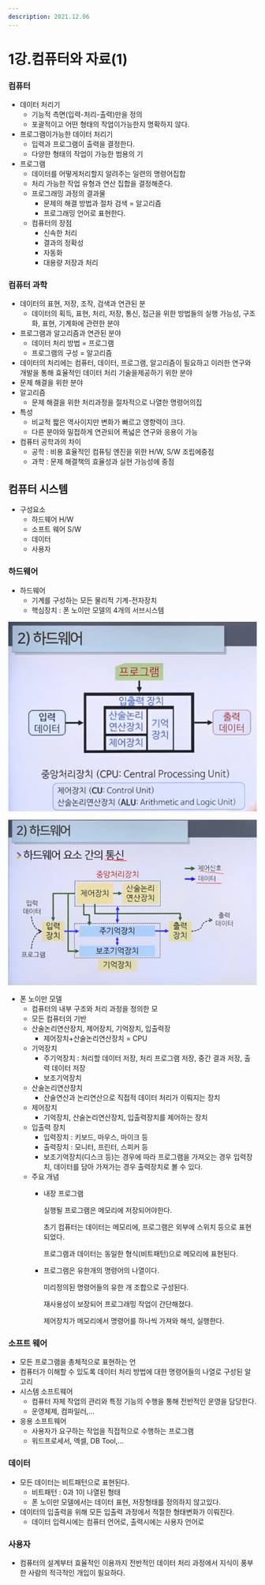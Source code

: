 ```yaml
---
description: 2021.12.06
---
```


# 1강.컴퓨터와 자료(1)

### 컴퓨터

* 데이터 처리기
  * 기능적 측면(입력-처리-출력)만을 정의
  * 포괄적이고 어떤 형태의 작업이가능한지 명확하지 않다.
* 프로그램이가능한 데이터 처리기
  * 입력과 프로그램이 출력을 결정한다. &#x20;
  * 다양한 형태의 작업이 가능한 범용의 기 &#x20;
* 프로그램
  * 데이터를 어떻게처리할지 알려주는 일련의 명령어집합
  * 처리 가능한 작업 유형과 연산 집합을 결정해준다.
  * 프로그래밍 과정의 결과물
    * 문제의 해결 방법과 절차 검색 = 알고리즘
    * 프로그래밍 언어로 표현한다.  &#x20;
  * 컴퓨터의 장점
    * 신속한 처리
    * 결과의 정확성
    * 자동화
    * 대용량 저장과 처리&#x20;

### 컴퓨터 과학

* 데이터의 표현, 저장, 조작, 검색과 연관된 분&#x20;
  * 데이터의 획득, 표현, 처리, 저장, 통신, 접근을 위한 방법들의 실행 가능성, 구조화, 표현, 기계화에 관련한 분야
* 프로그램과 알고리즘과 연관된 분야
  * 데이터 처리 방법 = 프로그램
  * 프로그램의 구성 = 알고리즘
* 데이터의 처리에는 컴퓨터, 데이터, 프로그램, 알고리즘이 필요하고 이러한 연구와 개발을 통해 효율적인 데이터 처리 기술을제공하기 위한 분야
* 문제 해결을 위한 분야&#x20;
* 알고리즘
  * 문제 해결을 위한 처리과정을 절차적으로 나열한 명령어의집    &#x20;
* 특성
  * 비교적 짧은 역사이지만 변화가 빠르고 영향력이 크다.
  * 다른 분야와 밀접하게 연관되어 폭넓은 연구와 응용이 가능
* 컴퓨터 공학과의 차이
  * 공학 : 비용 효율적인 컴퓨팅 엔진을 위한 H/W, S/W 조립에중점
  * 과학 : 문제 해결책의 효율성과 실현 가능성에 중점

## &#x20; 컴퓨터 시스템

* 구성요소
  * 하드웨어 H/W &#x20;
  * 소프트 웨어 S/W
  * 데이터
  * 사용자

### 하드웨어

* 하드웨어
  * 기계를 구성하는 모든 물리적 기계-전자장치&#x20;
  * 핵심장치 : 폰 노이만 모델의 4개의 서브시스템

![](<../../../.gitbook/assets/1 (1).PNG>)

![](<../../../.gitbook/assets/2 (2).PNG>)

* 폰 노이만 모델
  * 컴퓨터의 내부 구조와 처리 과정을 정의한 모  &#x20;
  * 모든 컴퓨터의 기반
  * 산술논리연산장치, 제어장치, 기억장치, 입출력장&#x20;
    * 제어장치+산술논리연산장치 = CPU
  * 기억장치
    * 주기억장치 : 처리할 데이터 저장, 처리 프로그램 저장, 중간 결과  저장, 출력 데이터 저장  &#x20;
    * 보조기억장치 &#x20;
  * 산술논리연산장치
    * 산술연산과 논리연산으로 직접적 데이터 처리가 이뤄지는 장치
  * 제어장치
    * 기억장치, 산술논리연산장치, 입출력장치를 제어하는 장치
  * 입출력 장치
    * 입력장치 : 키보드, 마우스, 마이크 등
    * 출력장치 : 모니터, 프린터, 스피커 등 &#x20;
    * 보조기억장치(디스크 등)는 경우에 따라 프로그램을 가져오는 경우 입력장치, 데이터를 담아 가져가는 경우 출력장치로 볼 수 있다.      &#x20;
  * 주요 개념
    *   내장 프로그램

        실행될 프로그램은 메모리에 저장되어야한다.&#x20;

        초기 컴퓨터는 데이터는 메모리에, 프로그램은 외부에 스위치 등으로 표현되었다.

        프로그램과 데이터는 동일한 형식(비트패턴)으로 메모리에 표현된다. &#x20;
    *   프로그램은 유한개의 명령어의 나열이다.

        미리정의된 명령어들의 유한 개 조합으로 구성된다.

        재사용성이 보장되어 프로그래밍 작업이 간단해졌다.

        제어장치가 메모리에서 명령어를 하나씩 가져와 해석, 실행한다.           &#x20;

### 소프트 웨어

* 모든 프로그램을 총체적으로 표현하는 언  &#x20;
* 컴퓨터가 이해할 수 있도록 데이터 처리 방법에 대한 명령어들의 나열로 구성된 알고리 &#x20;
* 시스템 소프트웨어
  * 컴퓨터 자체 작업의 관리와 특정 기능의 수행을 통해 전반적인 운영을 담당한다.
  * 운영체제, 컴파일러,...
* 응용 소프트웨어
  * 사용자가 요구하는 작업을 직접적으로 수행하는 프로그램
  * 워드프로세서, 엑셀, DB Tool,...            &#x20;

### 데이터

* 모든 데이터는 비트패턴으로 표현된다.
  * 비트패턴 : 0과 1이 나열된 형태&#x20;
  * 폰 노이만 모델에서는 데이터 표현, 저장형태를 정의하지 않고있다.
* 데이터의 입출력을 위해 모든 입출력 과정에서 적절한 형태변화가 이뤄진다. &#x20;
  * 데이터 입력시에는 컴퓨터 언어로, 출력시에는 사용자 언어로         &#x20;

### 사용자

* 컴퓨터의 설계부터 효율적인 이용까지 전반적인 데이터 처리 과정에서 지식이 풍부한 사람의 적극적인 개입이 필요하다.     &#x20;

&#x20;                     &#x20;
